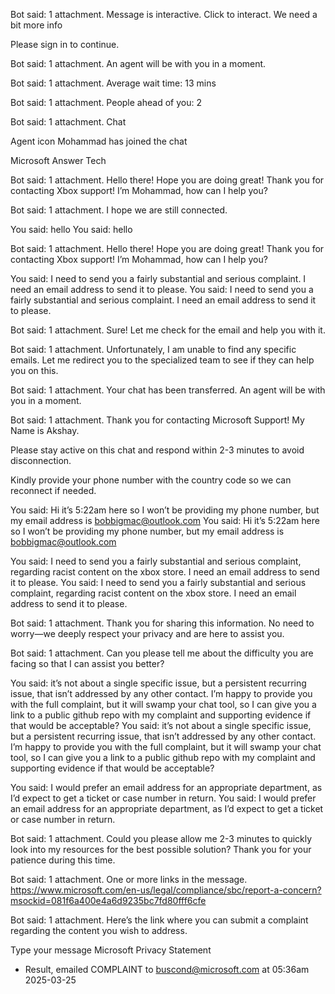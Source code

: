 
Bot said: 1 attachment. Message is interactive. Click to interact.
We need a bit more info

Please sign in to continue.

Bot said: 1 attachment.
An agent will be with you in a moment.

Bot said: 1 attachment.
Average wait time: 13 mins

Bot said: 1 attachment.
People ahead of you: 2

Bot said: 1 attachment.
Chat

Agent icon
Mohammad has joined the chat

Microsoft Answer Tech

Bot said: 1 attachment.
Hello there! Hope you are doing great! Thank you for contacting Xbox support! I’m Mohammad, how can I help you?

Bot said: 1 attachment.
I hope we are still connected.

You said: hello
You said:
hello

Bot said: 1 attachment.
Hello there! Hope you are doing great! Thank you for contacting Xbox support! I’m Mohammad, how can I help you?

You said: I need to send you a fairly substantial and serious complaint. I need an email address to send it to please.
You said:
I need to send you a fairly substantial and serious complaint. I need an email address to send it to please.

Bot said: 1 attachment.
Sure! Let me check for the email and help you with it.

Bot said: 1 attachment.
Unfortunately, I am unable to find any specific emails. Let me redirect you to the specialized team to see if they can help you on this.

Bot said: 1 attachment.
Your chat has been transferred. An agent will be with you in a moment.

Bot said: 1 attachment.
Thank you for contacting Microsoft Support! My Name is Akshay.

Please stay active on this chat and respond within 2-3 minutes to avoid disconnection.

Kindly provide your phone number with the country code so we can reconnect if needed.

You said: Hi it’s 5:22am here so I won’t be providing my phone number, but my email address is bobbigmac@outlook.com
You said:
Hi it’s 5:22am here so I won’t be providing my phone number, but my email address is
bobbigmac@outlook.com

You said: I need to send you a fairly substantial and serious complaint, regarding racist content on the xbox store. I need an email address to send it to please.
You said:
I need to send you a fairly substantial and serious complaint, regarding racist content on the xbox store. I need an email address to send it to please.

Bot said: 1 attachment.
Thank you for sharing this information. No need to worry—we deeply respect your privacy and are here to assist you.

Bot said: 1 attachment.
Can you please tell me about the difficulty you are facing so that I can assist you better?

You said: it’s not about a single specific issue, but a persistent recurring issue, that isn’t addressed by any other contact. I’m happy to provide you with the full complaint, but it will swamp your chat tool, so I can give you a link to a public github repo with my complaint and supporting evidence if that would be acceptable?
You said:
it’s not about a single specific issue, but a persistent recurring issue, that isn’t addressed by any other contact. I’m happy to provide you with the full complaint, but it will swamp your chat tool, so I can give you a link to a public github repo with my complaint and supporting evidence if that would be acceptable?

You said: I would prefer an email address for an appropriate department, as I’d expect to get a ticket or case number in return.
You said:
I would prefer an email address for an appropriate department, as I’d expect to get a ticket or case number in return.

Bot said: 1 attachment.
Could you please allow me 2-3 minutes to quickly look into my resources for the best possible solution? Thank you for your patience during this time.

Bot said: 1 attachment. One or more links in the message.
https://www.microsoft.com/en-us/legal/compliance/sbc/report-a-concern?msockid=081f6a400e4a6d9235bc7fd80fff6cfe

Bot said: 1 attachment.
Here’s the link where you can submit a complaint regarding the content you wish to address.

Type your message
Microsoft Privacy Statement

- Result, emailed COMPLAINT to buscond@microsoft.com at 05:36am 2025-03-25